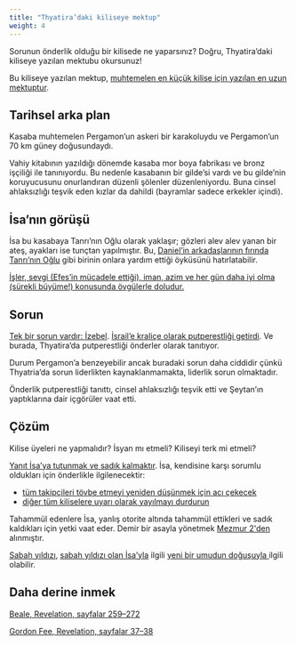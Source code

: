 ```yaml
---
title: "Thyatira’daki kiliseye mektup"
weight: 4
---
```


Sorunun önderlik olduğu bir kilisede ne yaparsınız? Doğru, Thyatira’daki kiliseye yazılan mektubu okursunuz!

Bu kiliseye yazılan mektup, [muhtemelen en küçük kilise için yazılan en uzun mektuptur](https://www.bibleserver.com/TR/Vahiy2%3A18-29).

## Tarihsel arka plan

<a name="76fc"></a>
Kasaba muhtemelen Pergamon’un askeri bir karakoluydu ve Pergamon’un 70 km güney doğusundaydı.

Vahiy kitabının yazıldığı dönemde kasaba mor boya fabrikası ve bronz işçiliği ile tanınıyordu. Bu nedenle kasabanın bir gilde’si vardı ve bu gilde’nin koruyucusunu onurlandıran düzenli şölenler düzenleniyordu. Buna cinsel ahlaksızlığı teşvik eden kızlar da dahildi (bayramlar sadece erkekler içindi).

## İsa’nın görüşü

<a name="5c6b"></a>
İsa bu kasabaya Tanrı’nın Oğlu olarak yaklaşır; gözleri alev alev yanan bir ateş, ayakları ise tunçtan yapılmıştır. Bu, [Daniel’in arkadaşlarının fırında](https://www.bibleserver.com/TR/Daniel3) [Tanrı’nın Oğlu](https://www.bibleserver.com/TR/Daniel3%3A25) gibi birinin onlara yardım ettiği öyküsünü hatırlatabilir.

[İşler, sevgi (Efes’in mücadele ettiği), iman, azim ve her gün daha iyi olma (sürekli büyüme!) konusunda övgülerle doludur.](https://www.bibleserver.com/TR/Vahiy2%3A19)

## Sorun

<a name="94db"></a>
[Tek bir sorun vardır: İzebel](https://www.bibleserver.com/TR/Vahiy2%3A20). [İsrail’e kraliçe olarak putperestliği getirdi](https://www.bibleserver.com/TR/1.Krallar16%3A31). Ve burada, Thyatira’da putperestliği önderler olarak tanıtıyor.

Durum Pergamon’a benzeyebilir ancak buradaki sorun daha ciddidir çünkü Thyatria’da sorun liderlikten kaynaklanmamakta, liderlik sorun olmaktadır.

Önderlik putperestliği tanıttı, cinsel ahlaksızlığı teşvik etti ve Şeytan’ın yaptıklarına dair içgörüler vaat etti.

## Çözüm

<a name="ac15"></a>
Kilise üyeleri ne yapmalıdır? İsyan mı etmeli? Kiliseyi terk mi etmeli?

[Yanıt İsa’ya tutunmak ve sadık kalmaktır](https://www.bibleserver.com/TR/Vahiy2%3A24-25). İsa, kendisine karşı sorumlu oldukları için önderlikle ilgilenecektir:

- [tüm takipçileri tövbe etmeyi yeniden düşünmek için acı çekecek](https://www.bibleserver.com/TR/Vahiy2%3A21-22)
- [diğer tüm kiliselere uyarı olarak yayılmayı durdurun](https://www.bibleserver.com/TR/Vahiy2%3A23)

Tahammül edenlere İsa, yanlış otorite altında tahammül ettikleri ve sadık kaldıkları için yetki vaat eder. Demir bir asayla yönetmek [Mezmur 2'den ](https://www.bibleserver.com/TR/Mezmur2)alınmıştır.

[Sabah yıldızı](https://www.bibleserver.com/TR/Vahiy2%3A28), [sabah yıldızı olan İsa’yla](https://www.bibleserver.com/TR/Vahiy22%3A16) ilgili [yeni bir umudun doğuşuyla ](https://www.bibleserver.com/TR/2.Petrus1%3A19)ilgili olabilir.

## Daha derine inmek

[Beale, Revelation, sayfalar 259–272](../../../../../about/ressources/index.html#beale_rev)

[Gordon Fee, Revelation, sayfalar 37–38](../../../../../about/ressources/index.html#fee_rev)


